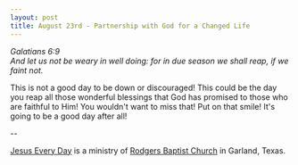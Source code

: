 ```yaml
---
layout: post
title: August 23rd - Partnership with God for a Changed Life
---
```


_Galatians 6:9  
And let us not be weary in well doing: for in due season we shall
reap, if we faint not._

This is not a good day to be down or discouraged! This could be the
day you reap all those wonderful blessings that God has promised to
those who are faithful to Him! You wouldn't want to miss that! Put on
that smile! It's going to be a good day after all!

 --

<a href=http://jesuseveryday.net>Jesus Every Day</a> is a ministry of <a href=http://rodgersbaptist.net>Rodgers Baptist Church</a> in Garland, Texas.
